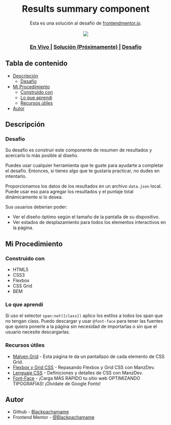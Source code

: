 <h1 align="center">Results summary component</h1>

<div align="center">
   Esta es una solución al desafío de <a href="https://www.frontendmentor.io/">frontendmentor.io</a>.
</div>
<br>
<div align="center">
<img src="design/desktop-preview.jpg"></img>
  <h3>
    <a href="https://blackpachamame.github.io/desafíos-frontendmentor/results-summary-component/">
      En Vivo
    </a>
    <span> | </span>
    <a href="#">
      Solución (Próximamente)
    </a>
   <span> | </span>
    <a href="https://www.frontendmentor.io/challenges/results-summary-component-CE_K6s0maV">
      Desafío
    </a>
  </h3>
</div>

## Tabla de contenido

- [Descripción](#descripción)
  - [Desafío](#desafío)
- [Mi Procedimiento](#mi-procedimiento)
  - [Construido con](#construido-con)
  - [Lo que aprendí](#lo-que-aprendí)
  - [Recursos útiles](#recursos-útiles)
- [Autor](#autor)

## Descripción

### Desafío

Su desafío es construir este componente de resumen de resultados y acercarlo lo más posible al diseño.

Puedes usar cualquier herramienta que te guste para ayudarte a completar el desafío. Entonces, si tienes algo que te gustaría practicar, no dudes en intentarlo.

Proporcionamos los datos de los resultados en un archivo `data.json` local. Puede usar eso para agregar los resultados y el puntaje total dinámicamente si lo desea.

Sus usuarios deberían poder:

- Ver el diseño óptimo según el tamaño de la pantalla de su dispositivo.
- Ver estados de desplazamiento para todos los elementos interactivos en la página.

## Mi Procedimiento

### Construido con

- HTML5
- CSS3
- Flexbox
- CSS Grid
- BEM

### Lo que aprendí

Si uso el selector `span:not([class])` aplico los estilos a todos los span que no tengan class. Puedo descargar y usar `@font-face` para tener las fuentes que quiera ponerle a la página sin necesidad de importarlas o sin que el usuario necesite descargarlas.

### Recursos útiles

- [Malven Grid](https://grid.malven.co) - Esta página te da un pantallazo de cada elemento de CSS Grid.
- [Flexbox y Grid CSS](https://www.youtube.com/watch?v=esjagdcozX0&list=PLx5xbrpW6nXg1tU6uj_BnbJryOeMXafNA) - Repasando Flexbox y Grid CSS con ManzDev.
- [Lenguaje CSS](https://lenguajecss.com/css/) - Definiciones y detalles de CSS con ManzDev.
- [Font-Face](https://www.youtube.com/watch?v=jhg2xas3av0) - ¡Carga MÁS RÁPIDO tu sitio web OPTIMIZANDO TIPOGRAFÍAS! ¡Olvídate de Google Fonts!

## Autor

- Github - [Blackpachamame](https://github.com/Blackpachamame)
- Frontend Mentor - [@Blackpachamame](https://www.frontendmentor.io/profile/Blackpachamame)

